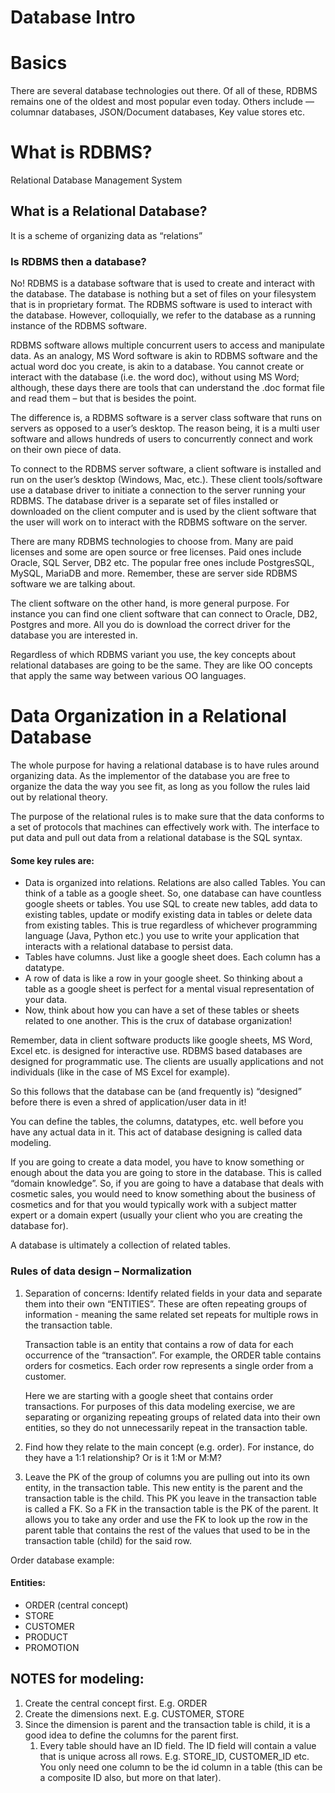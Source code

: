 # Database Intro

# Basics

There are several database technologies out there. Of all of these, RDBMS remains one of the oldest and most popular even today. Others include — columnar databases, JSON/Document databases, Key value stores etc.

# What is RDBMS?

Relational Database Management System

## What is a Relational Database?

It is a scheme of organizing data as “relations” 

### Is RDBMS then a database?

No\! RDBMS is a database software that is used to create and interact with the database. The database is nothing but a set of files on your filesystem that is in proprietary format. The RDBMS software is used to interact with the database. However, colloquially, we refer to the database as a running instance of the RDBMS software.

RDBMS software allows multiple concurrent users to access and manipulate data. As an analogy, MS Word software is akin to RDBMS software and the actual word doc you create, is akin to a database. You cannot create or interact with the database (i.e. the word doc), without using MS Word; although, these days there are tools that can understand the .doc format file and read them – but that is besides the point.

The difference is, a RDBMS software is a server class software that runs on servers as opposed to a user’s desktop. The reason being, it is a multi user software and allows hundreds of users to concurrently connect and work on their own piece of data.

To connect to the RDBMS server software, a client software is installed and run on the user’s desktop (Windows, Mac, etc.). These client tools/software use a database driver to initiate a connection to the server running your RDBMS. The database driver is a separate set of files installed or downloaded on the client computer and is used by the client software that the user will work on to interact with the RDBMS software on the server.

There are many RDBMS technologies to choose from. Many are paid licenses and some are open source or free licenses. Paid ones include Oracle, SQL Server, DB2 etc. The popular free ones include PostgresSQL, MySQL, MariaDB and more. Remember, these are server side RDBMS software we are talking about.

The client software on the other hand, is more general purpose. For instance you can find one client software that can connect to Oracle, DB2, Postgres and more. All you do is download the correct driver for the database you are interested in.

Regardless of which RDBMS variant you use, the key concepts about relational databases are going to be the same. They are like OO concepts that apply the same way between various OO languages.

# Data Organization in a Relational Database

The whole purpose for having a relational database is to have rules around organizing data. As the implementor of the database you are free to organize the data the way you see fit, as long as you follow the rules laid out by relational theory. 

The purpose of the relational rules is to make sure that the data conforms to a set of protocols that machines can effectively work with. The interface to put data and pull out data from a relational database is the SQL syntax.

#### Some key rules are:

- Data is organized into relations. Relations are also called Tables. You can think of a table as a google sheet. So, one database can have countless google sheets or tables. You use SQL to create new tables, add data to existing tables, update or modify existing data in tables or delete data from existing tables. This is true regardless of whichever programming language (Java, Python etc.) you use to write your application that interacts with a relational database to persist data.  
- Tables have columns. Just like a google sheet does. Each column has a datatype.   
- A row of data is like a row in your google sheet. So thinking about a table as a google sheet is perfect for a mental visual representation of your data.  
- Now, think about how you can have a set of these tables or sheets related to one another. This is the crux of database organization\!

Remember, data in client software products like google sheets, MS Word, Excel etc. is designed for interactive use. RDBMS based databases are designed for programmatic use. The clients are usually applications and not individuals (like in the case of MS Excel for example).

So this follows that the database can be (and frequently is) “designed” before there is even a shred of application/user data in it\!

You can define the tables, the columns, datatypes, etc. well before you have any actual data in it. This act of database designing is called data modeling.

If you are going to create a data model, you have to know something or enough about the data you are going to store in the database. This is called “domain knowledge”. So, if you are going to have a database that deals with cosmetic sales, you would need to know something about the business of cosmetics and for that you would typically work with a subject matter expert or a domain expert (usually your client who you are creating the database for).

A database is ultimately a collection of related tables.

### Rules of data design – Normalization

1. Separation of concerns: Identify related fields in your data and separate them into their own “ENTITIES”. These are often repeating groups of information \- meaning the same related set repeats for multiple rows in the transaction table.   
     
   Transaction table is an entity that contains a row of data for each occurrence of the “transaction”. For example, the ORDER table contains orders for cosmetics. Each order row represents a single order from a customer.  
     
   Here we are starting with a google sheet that contains order transactions. For purposes of this data modeling exercise, we are separating or organizing repeating groups of related data into their own entities, so they do not unnecessarily repeat in the transaction table.

2. Find how they relate to the main concept (e.g. order). For instance, do they have a 1:1 relationship? Or is it 1:M or M:M?  
3. Leave the PK of the group of columns you are pulling out into its own entity, in the transaction table. This new entity is the parent and the transaction table is the child. This PK you leave in the transaction table is called a FK. So a FK in the transaction table is the PK of the parent. It allows you to take any order and use the FK to look up the row in the parent table that contains the rest of the values that used to be in the transaction table (child) for the said row.

Order database example:

#### Entities:

- ORDER (central concept)  
- STORE  
- CUSTOMER  
- PRODUCT  
- PROMOTION

## NOTES for modeling:

1. Create the central concept first. E.g. ORDER  
2. Create the dimensions next. E.g. CUSTOMER, STORE  
3. Since the dimension is parent and the transaction table is child, it is a good idea to define the columns for the parent first.  
   1. Every table should have an ID field. The ID field will contain a value that is unique across all rows. E.g. STORE\_ID, CUSTOMER\_ID etc. You only need one column to be the id column in a table (this can be a composite ID also, but more on that later).